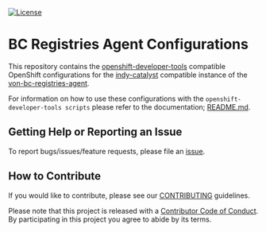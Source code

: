 [![License](https://img.shields.io/badge/License-Apache%202.0-blue.svg)](LICENSE)

# BC Registries Agent Configurations

This repository contains the [openshift-developer-tools](https://github.com/BCDevOps/openshift-developer-tools/tree/master/bin) compatible OpenShift configurations for the [indy-catalyst](https://github.com/bcgov/indy-catalyst) compatible instance of the [von-bc-registries-agent](https://github.com/bcgov/von-bc-registries-agent).

For information on how to use these configurations with the `openshift-developer-tools scripts` please refer to the documentation; [README.md](https://github.com/BCDevOps/openshift-developer-tools/blob/master/bin/README.md).

## Getting Help or Reporting an Issue

To report bugs/issues/feature requests, please file an [issue](../../issues).

## How to Contribute

If you would like to contribute, please see our [CONTRIBUTING](./CONTRIBUTING.md) guidelines.

Please note that this project is released with a [Contributor Code of Conduct](./CODE_OF_CONDUCT.md). 
By participating in this project you agree to abide by its terms.